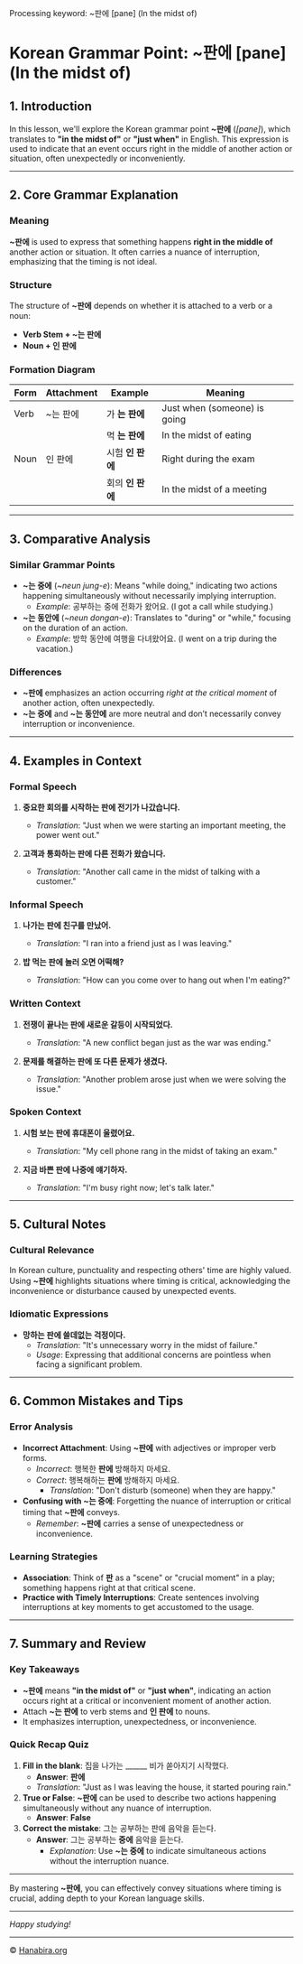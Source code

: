 Processing keyword: ~판에 [pane] (In the midst of)
# Korean Grammar Point: ~판에 [pane] (In the midst of)

## 1. Introduction
In this lesson, we'll explore the Korean grammar point **~판에** (*[pane]*), which translates to **"in the midst of"** or **"just when"** in English. This expression is used to indicate that an event occurs right in the middle of another action or situation, often unexpectedly or inconveniently.

---
## 2. Core Grammar Explanation
### Meaning
**~판에** is used to express that something happens **right in the middle of** another action or situation. It often carries a nuance of interruption, emphasizing that the timing is not ideal.
### Structure
The structure of **~판에** depends on whether it is attached to a verb or a noun:
- **Verb Stem + ~는 판에**
- **Noun + 인 판에**
### Formation Diagram
| Form           | Attachment     | Example                   | Meaning                         |
|----------------|----------------|---------------------------|---------------------------------|
| Verb           | ~는 판에       | 가 **는 판에**            | Just when (someone) is going    |
|                |                | 먹 **는 판에**            | In the midst of eating          |
| Noun           | 인 판에        | 시험 **인 판에**          | Right during the exam           |
|                |                | 회의 **인 판에**          | In the midst of a meeting       |
---
## 3. Comparative Analysis
### Similar Grammar Points
- **~는 중에** (*~neun jung-e*): Means "while doing," indicating two actions happening simultaneously without necessarily implying interruption.
  - *Example*: 공부하는 중에 전화가 왔어요. (I got a call while studying.)
- **~는 동안에** (*~neun dongan-e*): Translates to "during" or "while," focusing on the duration of an action.
  - *Example*: 방학 동안에 여행을 다녀왔어요. (I went on a trip during the vacation.)
### Differences
- **~판에** emphasizes an action occurring *right at the critical moment* of another action, often unexpectedly.
- **~는 중에** and **~는 동안에** are more neutral and don’t necessarily convey interruption or inconvenience.
---
## 4. Examples in Context
### Formal Speech
1. **중요한 회의를 시작하는 판에 전기가 나갔습니다.**
   - *Translation*: "Just when we were starting an important meeting, the power went out."
  
2. **고객과 통화하는 판에 다른 전화가 왔습니다.**
   - *Translation*: "Another call came in the midst of talking with a customer."
### Informal Speech
1. **나가는 판에 친구를 만났어.**
   - *Translation*: "I ran into a friend just as I was leaving."
  
2. **밥 먹는 판에 놀러 오면 어떡해?**
   - *Translation*: "How can you come over to hang out when I'm eating?"
### Written Context
1. **전쟁이 끝나는 판에 새로운 갈등이 시작되었다.**
   - *Translation*: "A new conflict began just as the war was ending."
  
2. **문제를 해결하는 판에 또 다른 문제가 생겼다.**
   - *Translation*: "Another problem arose just when we were solving the issue."
### Spoken Context
1. **시험 보는 판에 휴대폰이 울렸어요.**
   - *Translation*: "My cell phone rang in the midst of taking an exam."
  
2. **지금 바쁜 판에 나중에 얘기하자.**
   - *Translation*: "I'm busy right now; let's talk later."
---
## 5. Cultural Notes
### Cultural Relevance
In Korean culture, punctuality and respecting others' time are highly valued. Using **~판에** highlights situations where timing is critical, acknowledging the inconvenience or disturbance caused by unexpected events.
### Idiomatic Expressions
- **망하는 판에 쓸데없는 걱정이다.**
  - *Translation*: "It's unnecessary worry in the midst of failure."
  - *Usage*: Expressing that additional concerns are pointless when facing a significant problem.
---
## 6. Common Mistakes and Tips
### Error Analysis
- **Incorrect Attachment**: Using **~판에** with adjectives or improper verb forms.
  - *Incorrect*: 행복한 **판에** 방해하지 마세요.
  - *Correct*: 행복해하는 **판에** 방해하지 마세요.
    - *Translation*: "Don't disturb (someone) when they are happy."
- **Confusing with ~는 중에**: Forgetting the nuance of interruption or critical timing that **~판에** conveys.
  - *Remember*: **~판에** carries a sense of unexpectedness or inconvenience.
### Learning Strategies
- **Association**: Think of **판** as a "scene" or "crucial moment" in a play; something happens right at that critical scene.
- **Practice with Timely Interruptions**: Create sentences involving interruptions at key moments to get accustomed to the usage.
---
## 7. Summary and Review
### Key Takeaways
- **~판에** means **"in the midst of"** or **"just when"**, indicating an action occurs right at a critical or inconvenient moment of another action.
- Attach **~는 판에** to verb stems and **인 판에** to nouns.
- It emphasizes interruption, unexpectedness, or inconvenience.
### Quick Recap Quiz
1. **Fill in the blank**: 집을 나가는 ______ 비가 쏟아지기 시작했다.
   - **Answer**: **판에**
   - *Translation*: "Just as I was leaving the house, it started pouring rain."
2. **True or False**: **~판에** can be used to describe two actions happening simultaneously without any nuance of interruption.
   - **Answer**: **False**
3. **Correct the mistake**: 그는 공부하는 판에 음악을 듣는다.
   - **Answer**: 그는 공부하는 **중에** 음악을 듣는다.
     - *Explanation*: Use **~는 중에** to indicate simultaneous actions without the interruption nuance.
---
By mastering **~판에**, you can effectively convey situations where timing is crucial, adding depth to your Korean language skills.

--- 
*Happy studying!*

---
© [Hanabira.org](https://hanabira.org)
